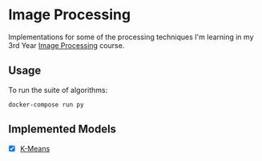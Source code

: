 # Image Processing

Implementations for some of the processing techniques I'm learning in my 3rd Year [Image Processing](http://www.cs.ucl.ac.uk/current_students/syllabus_index_2016_2017/undergrad/3072_image_processing/) course.

## Usage

To run the suite of algorithms:

```
docker-compose run py
```

## Implemented Models

 - [x] [K-Means](https://github.com/benjaminhadfield/image-processing/tree/master/src/segmentation/k_means)
